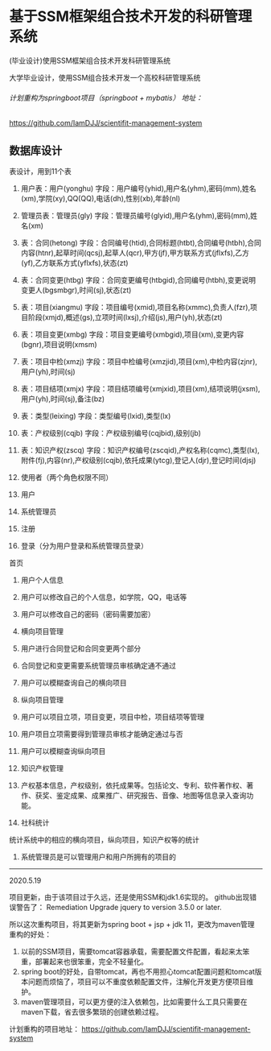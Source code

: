 # 基于SSM框架组合技术开发的科研管理系统
(毕业设计)使用SSM框架组合技术开发科研管理系统

大学毕业设计，使用SSM组合技术开发一个高校科研管理系统

###### 计划重构为springboot项目（springboot + mybatis） 地址：
<https://github.com/IamDJJ/scientifit-management-system>


## 数据库设计

表设计，用到11个表

1. 用户表：用户(yonghu)
   字段：用户编号(yhid),用户名(yhm),密码(mm),姓名(xm),学院(xy),QQ(QQ),电话(dh),性别(xb),年龄(nl)
2.  管理员表：管理员(gly)
   字段：管理员编号(glyid),用户名(yhm),密码(mm),姓名(xm)
3. 表：合同(hetong)
   字段：合同编号(htid),合同标题(htbt),合同编号(htbh),合同内容(htnr),起草时间(qcsj),起草人(qcr),甲方(jf),甲方联系方式(jflxfs),乙方(yf),乙方联系方式(yflxfs),状态(zt)
4. 表：合同变更(htbg)
   字段：合同变更编号(htbgid),合同编号(htbh),变更说明变更人(bgsmbgr),时间(sj),状态(zt)
5. 表：项目(xiangmu)
   字段：项目编号(xmid),项目名称(xmmc),负责人(fzr),项目阶段(xmjd),概述(gs),立项时间(lxsj),介绍(js),用户(yh),状态(zt)
6. 表：项目变更(xmbg)
   字段：项目变更编号(xmbgid),项目(xm),变更内容(bgnr),项目说明(xmsm)
7. 表：项目中检(xmzj)
   字段：项目中检编号(xmzjid),项目(xm),中检内容(zjnr),用户(yh),时间(sj)
8. 表：项目结项(xmjx)
   字段：项目结项编号(xmjxid),项目(xm),结项说明(jxsm),用户(yh),时间(sj),备注(bz)
9. 表：类型(leixing)
   字段：类型编号(lxid),类型(lx)
10. 表：产权级别(cqjb)
    字段：产权级别编号(cqjbid),级别(jb)
11. 表：知识产权(zscq)
    字段：知识产权编号(zscqid),产权名称(cqmc),类型(lx),附件(fj),内容(nr),产权级别(cqjb),依托成果(ytcg),登记人(djr),登记时间(djsj)



1. 使用者（两个角色权限不同）

1. 用户
2. 系统管理员

1. 注册
2. 登录（分为用户登录和系统管理员登录）

首页

1. 用户个人信息

1. 用户可以修改自己的个人信息，如学院，QQ，电话等
2. 用户可以修改自己的密码（密码需要加密）

1. 横向项目管理

1. 用户进行合同登记和合同变更两个部分
2. 合同登记和变更需要系统管理员审核确定通不通过
3. 用户可以模糊查询自己的横向项目

1. 纵向项目管理

1. 用户可以项目立项，项目变更，项目中检，项目结项等管理
2. 用户项目立项需要得到管理员审核才能确定通过与否
3. 用户可以模糊查询纵向项目

1. 知识产权管理

1. 产权基本信息，产权级别，依托成果等。包括论文、专利、软件著作权、著作、获奖、鉴定成果、成果推广、研究报告、音像、地图等信息录入查询功能。

1. 社科统计

统计系统中的相应的横向项目，纵向项目，知识产权等的统计

1. 系统管理员是可以管理用户和用户所拥有的项目的

-----

2020.5.19

项目更新，由于该项目过于久远，还是使用SSM和jdk1.6实现的。
github出现错误警告了：
Remediation
Upgrade jquery to version 3.5.0 or later.


所以这次重构项目，将其更新为spring boot + jsp + jdk 11，更改为maven管理
重构的好处：
1. 以前的SSM项目，需要tomcat容器承载，需要配置文件配置，看起来太笨重，部署起来也很笨重，完全不轻量化。
2. spring boot的好处，自带tomcat，再也不用担心tomcat配置问题和tomcat版本问题而烦恼了，项目可以不重度依赖配置文件，注解化开发更方便项目维护。
3. maven管理项目，可以更方便的注入依赖包，比如需要什么工具只需要在maven下载，省去很多繁琐的创建依赖过程。

计划重构的项目地址：
<https://github.com/IamDJJ/scientifit-management-system>

